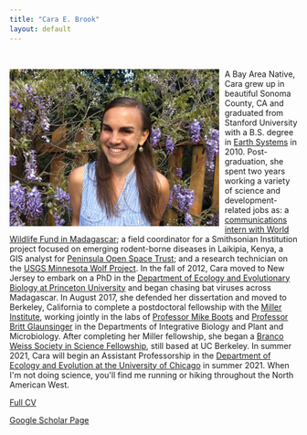 ```yaml
---
title: "Cara E. Brook"
layout: default
---
```


<style type="text/css">
h1.title {
  font-size: 31px;
  text-align: left;
  color:black;
}
</style>

<br/>

<img src="/assets/cara_pic.jpg" alt="headshot" style="height: 275px; padding-right: 10px;" align="left"> A Bay Area Native, Cara grew up in beautiful Sonoma County, CA and graduated from Stanford University with a B.S. degree in [Earth Systems](https://pangea.stanford.edu/esys) in 2010. Post-graduation, she spent two years working a variety of science and development-related jobs as: a [communications intern with World Wildlife Fund in Madagascar](http://wwf.panda.org/how_you_can_help/volunteer/volunteer/volunteer_stories/madagascar/vondrozo_forest/cara_brook/); a field coordinator for a Smithsonian Institution project focused on emerging rodent-borne diseases in Laikipia, Kenya,  a GIS analyst for [Peninsula Open Space Trust](https://openspacetrust.org/); and a research technician on the [USGS Minnesota Wolf Project](http://www.davemech.org/volunteering.html). In the fall of 2012, Cara moved to New Jersey to embark on a PhD in the [Department of Ecology and Evolutionary Biology at Princeton University](https://eeb.princeton.edu/) and began chasing bat viruses across Madagascar. In August 2017, she defended her dissertation and moved to Berkeley, California to complete a postdoctoral fellowship with the [Miller Institute](http://miller.berkeley.edu/about), working jointly in the labs of [Professor Mike Boots](https://bootslab.org/) and [Professor Britt Glaunsinger](http://glaunsingerlab.berkeley.edu/) in the Departments of Integrative Biology and Plant and Microbiology. After completing her Miller fellowship, she began a [Branco Weiss Society in Science Fellowship](https://brancoweissfellowship.org/), still based at UC Berkeley. In summer 2021, Cara will begin an Assistant Professorship in the [Department of Ecology and Evolution at the University of Chicago](https://ecologyandevolution.uchicago.edu/) in summer 2021. When I'm not doing science, you'll find me running or hiking throughout the North American West.<br>

<a href="/assets/CV_CaraBrook_Full_July2020.pdf">Full CV</a></div>

<a href="https://scholar.google.com/citations?user=jDzdfmMAAAAJ&hl=en&oi=ao">Google Scholar Page</a></div>










